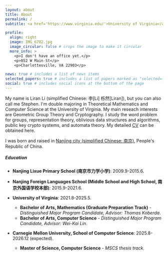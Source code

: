 ```yaml
---
layout: about
title: About
permalink: /
subtitle: <a href='https://www.virginia.edu/'>University of Virginia</a>. <a href='mailto:LLRSC30@gmail.com'>LLRSC30@gmail.com</a> / <a href='mailto:zqj6pe@virginia.edu'>zqj6pe@virginia.edu</a>

profile:
  align: right
  image: IMG_6782.jpg
  image_circular: false # crops the image to make it circular
  more_info: >
    <p>I don't have an office yet.</p>
    <p>852 W Main St</p>
    <p>Charlottesville, VA 22903</p>

news: true # includes a list of news items
selected_papers: true # includes a list of papers marked as "selected={true}"
social: true # includes social icons at the bottom of the page
---
```

My name is Liran Li (simplified Chinese: 李[Li] 栎然[Liran]), but you can also call me Stephen. I'm double majoring in Theoretical Mathematics and Computer Science at the University of Virginia. My main reseach interests are Geometric Group Theory and Cryptography. I study the word problem for groups, representation theory, oblivious data structures and algorithms, public key crypto systems, and automata theory. My detailed [CV](https://drive.google.com/file/d/1RyMfAfjlp0ejJw_iH07K3B1MDyU9auYE/view?usp=sharing) can be obtained here.

I was born and raised in [Nanjing city (simplified Chinese: 南京)](https://en.wikipedia.org/wiki/Nanjing), People's Republic of China. 

##### Education

- **Nanjing Lixue Primary School (南京市力学小学)**: 2009.9-2015.6.


- **Nanjing Foreign Languages School (Middle School and High School, 南京外国语学校本部)**: 2015.9-2021.6.


- **University of Virginia**: 2021.8-2025.5.
  - **Bachelor of Arts, Mathematics (Graduate Preparation Track)** - *Distinguished Major Program Candidate, Advisor: Thomas Koberda*.
  - **Bachelor of Arts, Computer Science** - *Distinguished Major Program Candidate, Advisor: Wei-Kai Lin*.


- **Carnegie Mellon University, School of Computer Science**: 2025.8-2026.12 (expected).
  - **Master of Science, Computer Science** - *MSCS thesis track*.